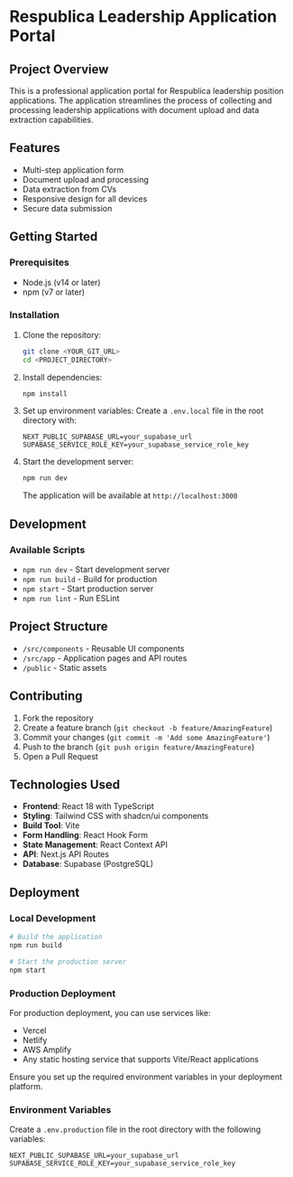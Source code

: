 # Respublica Leadership Application Portal

## Project Overview

This is a professional application portal for Respublica leadership position applications. The application streamlines the process of collecting and processing leadership applications with document upload and data extraction capabilities.

## Features

- Multi-step application form
- Document upload and processing
- Data extraction from CVs
- Responsive design for all devices
- Secure data submission

## Getting Started

### Prerequisites

- Node.js (v14 or later)
- npm (v7 or later)

### Installation

1. Clone the repository:
   ```sh
   git clone <YOUR_GIT_URL>
   cd <PROJECT_DIRECTORY>
   ```

2. Install dependencies:
   ```sh
   npm install
   ```

3. Set up environment variables:
   Create a `.env.local` file in the root directory with:
   ```
   NEXT_PUBLIC_SUPABASE_URL=your_supabase_url
   SUPABASE_SERVICE_ROLE_KEY=your_supabase_service_role_key
   ```

4. Start the development server:
   ```sh
   npm run dev
   ```
   The application will be available at `http://localhost:3000`

## Development

### Available Scripts

- `npm run dev` - Start development server
- `npm run build` - Build for production
- `npm start` - Start production server
- `npm run lint` - Run ESLint

## Project Structure

- `/src/components` - Reusable UI components
- `/src/app` - Application pages and API routes
- `/public` - Static assets

## Contributing

1. Fork the repository
2. Create a feature branch (`git checkout -b feature/AmazingFeature`)
3. Commit your changes (`git commit -m 'Add some AmazingFeature'`)
4. Push to the branch (`git push origin feature/AmazingFeature`)
5. Open a Pull Request

## Technologies Used

- **Frontend**: React 18 with TypeScript
- **Styling**: Tailwind CSS with shadcn/ui components
- **Build Tool**: Vite
- **Form Handling**: React Hook Form
- **State Management**: React Context API
- **API**: Next.js API Routes
- **Database**: Supabase (PostgreSQL)

## Deployment

### Local Development
```bash
# Build the application
npm run build

# Start the production server
npm start
```

### Production Deployment
For production deployment, you can use services like:
- Vercel
- Netlify
- AWS Amplify
- Any static hosting service that supports Vite/React applications

Ensure you set up the required environment variables in your deployment platform.

### Environment Variables
Create a `.env.production` file in the root directory with the following variables:
```
NEXT_PUBLIC_SUPABASE_URL=your_supabase_url
SUPABASE_SERVICE_ROLE_KEY=your_supabase_service_role_key
```
